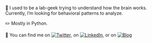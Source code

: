 
<!--
**soyhyoj/soyhyoj** is a ✨ _special_ ✨ repository because its `README.md` (this file) appears on your GitHub profile.-->

🔭 I used to be a lab-geek trying to understand how the brain works. Currently, I’m looking for behavioral patterns to analyze.

:pencil2: Mostly in Python.

💬 You can find me on [![Twitter][1.1]][1], on [![LinkedIn][2.1]][2], or on [![Blog][3.1]][3]

<!-- icons without padding -->

[1.1]: http://i.imgur.com/wWzX9uB.png (Twitter)
[2.1]: https://raw.githubusercontent.com/MartinHeinz/MartinHeinz/master/linkedin-3-16.png (LinkedIn)
[3.1]: http://i.imgur.com/9I6NRUm.png (Blog)

<!-- Links to your social media accounts -->

[1]: https://twitter.com/_soyhyoj
[2]: https://www.linkedin.com/in/soyhyoj
[3]: https://soyhyoj.github.io

